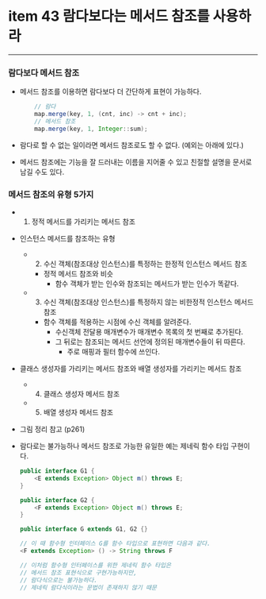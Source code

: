 # item 43 람다보다는 메서드 참조를 사용하라

---

### 람다보다 메서드 참조

- 메서드 참조를 이용하면 람다보다 더 간단하게 표현이 가능하다.
    ```java
        // 람다
        map.merge(key, 1, (cnt, inc) -> cnt + inc);
        // 메서드 참조
        map.merge(key, 1, Integer::sum);
    ```

- 람다로 할 수 없는 일이라면 메서드 참조로도 할 수 없다. (예외는 아래에 있다.)

- 메서드 참조에는 기능을 잘 드러내는 이름을 지어줄 수 있고 친절할 설명을 문서로 남길 수도 있다.

### 메서드 참조의 유형 5가지

- 1. 정적 메서드를 가리키는 메서드 참조
- 인스턴스 메서드를 참조하는 유형
    - 2. 수신 객체(참조대상 인스턴스)를 특정하는 한정적 인스턴스 메서드 참조
        - 정적 메서드 참조와 비슷
            - 함수 객체가 받는 인수와 참조되는 메서드가 받는 인수가 똑같다.
    - 3. 수신 객체(참조대상 인스턴스)를 특정하지 않는 비한정적 인스턴스 메서드 참조
        - 함수 객체를 적용하는 시점에 수신 객체를 알려준다.
            - 수신객체 전달용 매개변수가 매개변수 목록의 첫 번째로 추가된다.
            - 그 뒤로는 참조되는 메서드 선언에 정의된 매개변수들이 뒤 따른다.
                - 주로 매핑과 필터 함수에 쓰인다.
- 클래스 생성자를 가리키는 메서드 참조와 배열 생성자를 가리키는 메서드 참조
    - 4. 클래스 생성자 메서드 참조
    - 5. 배열 생성자 메서드 참조

- 그림 정리 참고 (p261)

* 람다로는 불가능하나 메서드 참조로 가능한 유일한 예는 제네릭 함수 타입 구현이다.
    ```java
    public interface G1 {
        <E extends Exception> Object m() throws E;
    }
  
    public interface G2 {
        <F extends Exception> Object m() throws E;
    }
  
    public interface G extends G1, G2 {}
  
    // 이 때 함수형 인터페이스 G를 함수 타입으로 표현하면 다음과 같다.
    <F extends Exception> () -> String throws F
  
    // 이처럼 함수형 인터페이스를 위한 제네릭 함수 타입은 
    // 메서드 참조 표현식으로 구현가능하지만,
    // 람다식으로는 불가능하다. 
    // 제네릭 람다식이라는 문법이 존재하지 않기 때문
    ```
